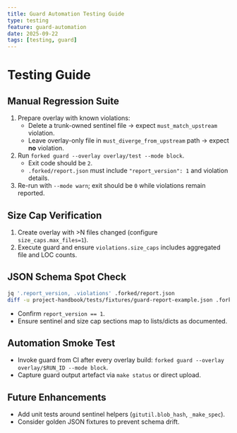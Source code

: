 ```yaml
---
title: Guard Automation Testing Guide
type: testing
feature: guard-automation
date: 2025-09-22
tags: [testing, guard]
---
```


# Testing Guide

## Manual Regression Suite
1. Prepare overlay with known violations:
   - Delete a trunk-owned sentinel file → expect `must_match_upstream` violation.
   - Leave overlay-only file in `must_diverge_from_upstream` path → expect **no** violation.
2. Run `forked guard --overlay overlay/test --mode block`.
   - Exit code should be `2`.
   - `.forked/report.json` must include `"report_version": 1` and violation details.
3. Re-run with `--mode warn`; exit should be `0` while violations remain reported.

## Size Cap Verification
1. Create overlay with >N files changed (configure `size_caps.max_files=1`).
2. Execute guard and ensure `violations.size_caps` includes aggregated file and LOC counts.

## JSON Schema Spot Check
```bash
jq '.report_version, .violations' .forked/report.json
diff -u project-handbook/tests/fixtures/guard-report-example.json .forked/report.json | head
```
- Confirm `report_version == 1`.
- Ensure sentinel and size cap sections map to lists/dicts as documented.

## Automation Smoke Test
- Invoke guard from CI after every overlay build: `forked guard --overlay overlay/$RUN_ID --mode block`.
- Capture guard output artefact via `make status` or direct upload.

## Future Enhancements
- Add unit tests around sentinel helpers (`gitutil.blob_hash`, `_make_spec`).
- Consider golden JSON fixtures to prevent schema drift.
